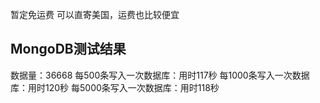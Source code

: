 暂定免运费 可以直寄美国，运费也比较便宜

## MongoDB测试结果
数据量：36668
每500条写入一次数据库：用时117秒
每1000条写入一次数据库：用时120秒
每5000条写入一次数据库：用时118秒
